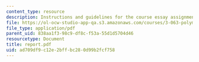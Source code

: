 ```yaml
---
content_type: resource
description: Instructions and guidelines for the course essay assignment.
file: https://ol-ocw-studio-app-qa.s3.amazonaws.com/courses/3-063-polymer-physics-spring-2007/ad709df9c12e2bffbc280d99b2fcf758_report.pdf
file_type: application/pdf
parent_uid: 838aa1f3-98c9-df8c-f53a-55d1d5704d46
resourcetype: Document
title: report.pdf
uid: ad709df9-c12e-2bff-bc28-0d99b2fcf758
---
```

